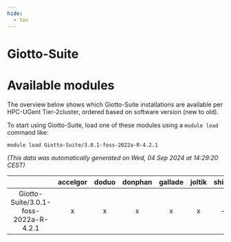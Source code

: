 ```yaml
---
hide:
  - toc
---
```


Giotto-Suite
============

# Available modules


The overview below shows which Giotto-Suite installations are available per HPC-UGent Tier-2cluster, ordered based on software version (new to old).

To start using Giotto-Suite, load one of these modules using a `module load` command like:

```shell
module load Giotto-Suite/3.0.1-foss-2022a-R-4.2.1
```

*(This data was automatically generated on Wed, 04 Sep 2024 at 14:29:20 CEST)*  

| |accelgor|doduo|donphan|gallade|joltik|shinx|skitty|
| :---: | :---: | :---: | :---: | :---: | :---: | :---: | :---: |
|Giotto-Suite/3.0.1-foss-2022a-R-4.2.1|x|x|x|x|x|-|x|
